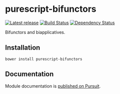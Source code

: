 # purescript-bifunctors

[![Latest release](http://img.shields.io/bower/v/purescript-bifunctors.svg)](https://github.com/purescript/purescript-bifunctors/releases)
[![Build Status](https://travis-ci.org/purescript/purescript-bifunctors.svg?branch=master)](https://travis-ci.org/purescript/purescript-bifunctors)
[![Dependency Status](https://www.versioneye.com/user/projects/55848c8136386100150003ef/badge.svg?style=flat)](https://www.versioneye.com/user/projects/55848c8136386100150003ef)

Bifunctors and biapplicatives.

## Installation

```
bower install purescript-bifunctors
```

## Documentation

Module documentation is [published on Pursuit](http://pursuit.purescript.org/packages/purescript-bifunctors).
